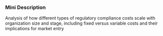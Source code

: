 ### Mini Description

Analysis of how different types of regulatory compliance costs scale with organization size and stage, including fixed versus variable costs and their implications for market entry

